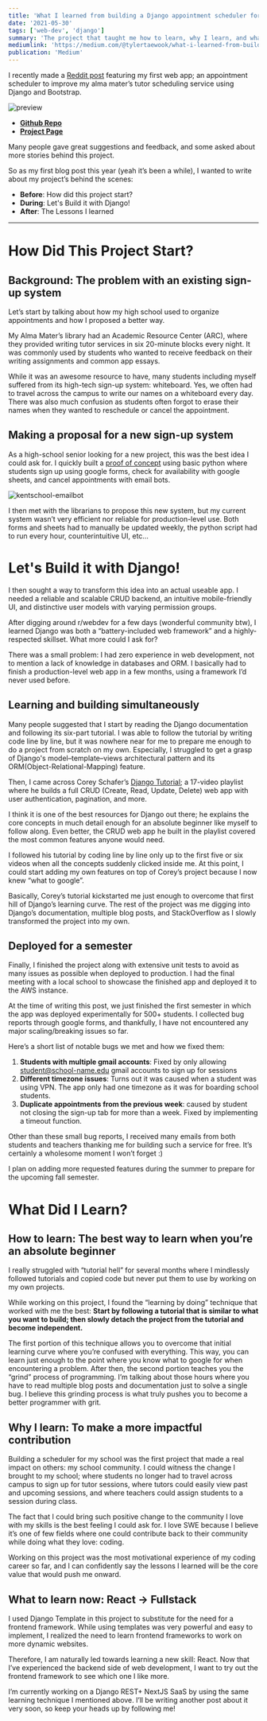 ```yaml
---
title: 'What I learned from building a Django appointment scheduler for my school'
date: '2021-05-30'
tags: ['web-dev', 'django']
summary: 'The project that taught me how to learn, why I learn, and what to learn in my future CS career.'
mediumlink: 'https://medium.com/@tylertaewook/what-i-learned-from-building-a-django-appointment-scheduler-for-my-school-2a9af57f6f2a'
publication: 'Medium'
---
```


I recently made a [Reddit post](https://www.reddit.com/r/webdev/comments/utyv1o/i_built_an_appointment_scheduler_for_my_school/) featuring my first web app; an appointment scheduler to improve my alma mater’s tutor scheduling service using Django and Bootstrap.

![preview](https://tylertaewook.com/images/projects/tutor-01.png)

- **[Github Repo](https://github.com/tylertaewook/tutor-scheduler-django)**
- **[Project Page](https://tylertaewook.com/projects/tutorscheduler)**

Many people gave great suggestions and feedback, and some asked about more stories behind this project.

So as my first blog post this year (yeah it’s been a while), I wanted to write about my project’s behind the scenes:

- **Before**: How did this project start?
- **During**: Let's Build it with Django!
- **After**: The Lessons I learned

---

# How Did This Project Start?

## Background: The problem with an existing sign-up system

Let’s start by talking about how my high school used to organize appointments and how I proposed a better way.

My Alma Mater’s library had an Academic Resource Center (ARC), where they provided writing tutor services in six 20-minute blocks every night. It was commonly used by students who wanted to receive feedback on their writing assignments and common app essays.

While it was an awesome resource to have, many students including myself suffered from its high-tech sign-up system: whiteboard. Yes, we often had to travel across the campus to write our names on a whiteboard every day. There was also much confusion as students often forgot to erase their names when they wanted to reschedule or cancel the appointment.

## Making a proposal for a new sign-up system

As a high-school senior looking for a new project, this was the best idea I could ask for. I quickly built a [proof of concept](https://github.com/tylertaewook/kentschool-emailbot) using basic python where students sign up using google forms, check for availability with google sheets, and cancel appointments with email bots.

![kentschool-emailbot](https://miro.medium.com/max/1400/1*l-q9EgUckHMhUHwGa-d_Zw.png)

I then met with the librarians to propose this new system, but my current system wasn’t very efficient nor reliable for production-level use. Both forms and sheets had to manually be updated weekly, the python script had to run every hour, counterintuitive UI, etc…

# Let's Build it with Django!

I then sought a way to transform this idea into an actual useable app. I needed a reliable and scalable CRUD backend, an intuitive mobile-friendly UI, and distinctive user models with varying permission groups.

After digging around r/webdev for a few days (wonderful community btw), I learned Django was both a “battery-included web framework” and a highly-respected skillset. What more could I ask for?

There was a small problem: I had zero experience in web development, not to mention a lack of knowledge in databases and ORM. I basically had to finish a production-level web app in a few months, using a framework I’d never used before.

## Learning and building simultaneously

Many people suggested that I start by reading the Django documentation and following its six-part tutorial. I was able to follow the tutorial by writing code line by line, but it was nowhere near for me to prepare me enough to do a project from scratch on my own. Especially, I struggled to get a grasp of Django's model–template–views architectural pattern and its ORM(Object-Relational-Mapping) feature.

Then, I came across Corey Schafer’s [Django Tutorial](https://www.youtube.com/playlist?list=PL-osiE80TeTtoQCKZ03TU5fNfx2UY6U4p); a 17-video playlist where he builds a full CRUD (Create, Read, Update, Delete) web app with user authentication, pagination, and more.

I think it is one of the best resources for Django out there; he explains the core concepts in much detail enough for an absolute beginner like myself to follow along. Even better, the CRUD web app he built in the playlist covered the most common features anyone would need.

I followed his tutorial by coding line by line only up to the first five or six videos when all the concepts suddenly clicked inside me. At this point, I could start adding my own features on top of Corey’s project because I now knew “what to google”.

Basically, Corey’s tutorial kickstarted me just enough to overcome that first hill of Django’s learning curve. The rest of the project was me digging into Django’s documentation, multiple blog posts, and StackOverflow as I slowly transformed the project into my own.

## Deployed for a semester

Finally, I finished the project along with extensive unit tests to avoid as many issues as possible when deployed to production. I had the final meeting with a local school to showcase the finished app and deployed it to the AWS instance.

At the time of writing this post, we just finished the first semester in which the app was deployed experimentally for 500+ students. I collected bug reports through google forms, and thankfully, I have not encountered any major scaling/breaking issues so far.

Here’s a short list of notable bugs we met and how we fixed them:

1. **Students with multiple gmail accounts**: Fixed by only allowing student@school-name.edu gmail accounts to sign up for sessions
2. **Different timezone issues**: Turns out it was caused when a student was using VPN. The app only had one timezone as it was for boarding school students.
3. **Duplicate appointments from the previous week**: caused by student not closing the sign-up tab for more than a week. Fixed by implementing a timeout function.

Other than these small bug reports, I received many emails from both students and teachers thanking me for building such a service for free. It’s certainly a wholesome moment I won’t forget :)

I plan on adding more requested features during the summer to prepare for the upcoming fall semester.

# What Did I Learn?

## How to learn: The best way to learn when you’re an absolute beginner

I really struggled with “tutorial hell” for several months where I mindlessly followed tutorials and copied code but never put them to use by working on my own projects.

While working on this project, I found the “learning by doing” technique that worked with me the best: **Start by following a tutorial that is similar to what you want to build; then slowly detach the project from the tutorial and become independent.**

The first portion of this technique allows you to overcome that initial learning curve where you’re confused with everything. This way, you can learn just enough to the point where you know what to google for when encountering a problem. After then, the second portion teaches you the “grind” process of programming. I’m talking about those hours where you have to read multiple blog posts and documentation just to solve a single bug. I believe this grinding process is what truly pushes you to become a better programmer with grit.

## Why I learn: To make a more impactful contribution

Building a scheduler for my school was the first project that made a real impact on others: my school community. I could witness the change I brought to my school; where students no longer had to travel across campus to sign up for tutor sessions, where tutors could easily view past and upcoming sessions, and where teachers could assign students to a session during class.

The fact that I could bring such positive change to the community I love with my skills is the best feeling I could ask for. I love SWE because I believe it’s one of few fields where one could contribute back to their community while doing what they love: coding.

Working on this project was the most motivational experience of my coding career so far, and I can confidently say the lessons I learned will be the core value that would push me onward.

## What to learn now: React -> Fullstack

I used Django Template in this project to substitute for the need for a frontend framework. While using templates was very powerful and easy to implement, I realized the need to learn frontend frameworks to work on more dynamic websites.

Therefore, I am naturally led towards learning a new skill: React. Now that I’ve experienced the backend side of web development, I want to try out the frontend framework to see which one I like more.

I’m currently working on a Django REST+ NextJS SaaS by using the same learning technique I mentioned above. I’ll be writing another post about it very soon, so keep your heads up by following me!
